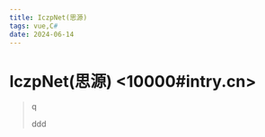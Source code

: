 ```yaml
---
title: IczpNet(思源)
tags: vue,C#
date: 2024-06-14
---
```


# IczpNet(思源) &lt;10000#intry.cn&gt;

> q
>
> ddd
